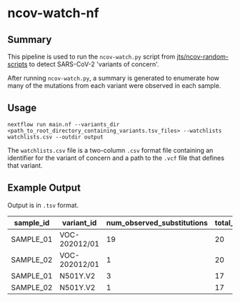 # ncov-watch-nf

## Summary
This pipeline is used to run the `ncov-watch.py` script from [jts/ncov-random-scripts](https://github.com/jts/ncov-random-scripts) to
detect SARS-CoV-2 'variants of concern'.

After running `ncov-watch.py`, a summary is generated to enumerate how many of the mutations from each variant were observed in each sample.

## Usage
```
nextflow run main.nf --variants_dir <path_to_root_directory_containing_variants.tsv_files> --watchlists watchlists.csv --outdir output
```

The `watchlists.csv` file is a two-column `.csv` format file containing an identifier for the variant of concern and a path to the `.vcf` file that defines that variant.

## Example Output

Output is in `.tsv` format.

| sample_id | variant_id    | num_observed_substitutions | total_substitutions_for_variant | proportion_observed |
|-----------|---------------|----------------------------|---------------------------------|---------------------|
| SAMPLE_01 | VOC-202012/01 |                         19 |                              20 |               0.950 |
| SAMPLE_02 | VOC-202012/01 |                          1 |                              20 |               0.050 |
| SAMPLE_01 | N501Y.V2      |                          3 |                              17 |               0.176 |
| SAMPLE_02 | N501Y.V2      |                          1 |                              17 |               0.059 |
